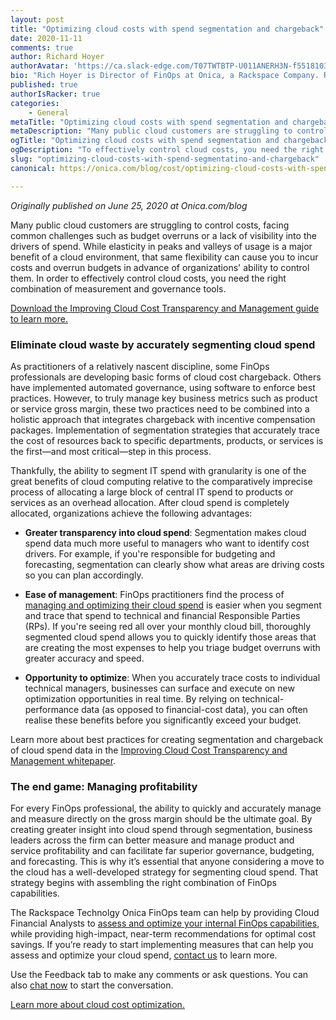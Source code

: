 ```yaml
---
layout: post
title: "Optimizing cloud costs with spend segmentation and chargeback"
date: 2020-11-11
comments: true
author: Richard Hoyer
authorAvatar: 'https://ca.slack-edge.com/T07TWTBTP-U011ANERH3N-f55181031d4b-512'
bio: "Rich Hoyer is Director of FinOps at Onica, a Rackspace Company. Rich began his career in finance, conducting valuation analysis of mergers and acquisitions. After business school, he began a career in technology, founding a small business to provide outsourced IT to other small businesses. He got his first exposure to the public cloud after he sold his business and conducted his first cloud migration at Zenoss. Since then, he has been combining his finance and technology experiences as practitioner in FinOps, first at Cloudability and subsequently at Onica."
published: true
authorIsRacker: true
categories:
    - General
metaTitle: "Optimizing cloud costs with spend segmentation and chargeback"
metaDescription: "Many public cloud customers are struggling to control costs, facing common challenges such as budget overruns or a lack of visibility into the drivers of spend. While elasticity in peaks and valleys of usage is a major benefit of a cloud environment, that same flexibility can cause you to incur costs and overrun budgets in advance of organizations’ ability to control them.  To effectively control cloud costs, you need the right combination of measurement and governance tools."
ogTitle: "Optimizing cloud costs with spend segmentation and chargeback"
ogDescription: "To effectively control cloud costs, you need the right combination of measurement and governance tools."
slug: "optimizing-cloud-costs-with-spend-segmentatino-and-chargeback"
canonical: https://onica.com/blog/cost/optimizing-cloud-costs-with-spend-segmentation-chargeback/

---
```


*Originally published on June 25, 2020 at Onica.com/blog*

Many public cloud customers are struggling to control costs, facing common
challenges such as budget overruns or a lack of visibility into the drivers
of spend. While elasticity in peaks and valleys of usage is a major benefit
of a cloud environment, that same flexibility can cause you to incur costs
and overrun budgets in advance of organizations' ability to control
them. In order to effectively control cloud costs, you need the right
combination of measurement and governance tools.

<!--more-->

[Download the Improving Cloud Cost Transparency and Management guide to learn more.](https://insights.onica.com/improving-cloud-cost-transparency-management)

### Eliminate cloud waste by accurately segmenting cloud spend

As practitioners of a relatively nascent discipline, some FinOps professionals
are developing basic forms of cloud cost chargeback. Others have implemented
automated governance, using software to enforce best practices. However, to
truly manage key business metrics such as product or service gross
margin, these two practices need to be combined into a holistic approach that
integrates chargeback with incentive compensation packages. Implementation of
segmentation strategies that accurately trace the cost of resources back
to specific departments, products, or services is the first&mdash;and most
critical&mdash;step in this process.

Thankfully, the ability to segment IT spend with granularity is one of the
great benefits of cloud computing relative to the comparatively imprecise
process of allocating a large block of central IT spend to products or
services as an overhead allocation. After cloud spend is completely
allocated, organizations achieve the following advantages:

- **Greater transparency into cloud spend**: Segmentation makes cloud spend
  data much more useful to managers who want to identify cost drivers. For
  example, if you're responsible for budgeting and forecasting,
  segmentation can clearly show what areas are driving costs so you
  can plan accordingly.

- **Ease of management**: FinOps practitioners find the process of
  [managing and optimizing their cloud spend](https://onica.com/blog/cost/top-6-aws-cost-optimization-tips/)
  is easier when you segment and trace that spend to technical and financial
  Responsible Parties (RPs). If you're seeing red all over your monthly cloud
  bill, thoroughly segmented cloud spend allows you to quickly identify
  those areas that are creating the most expenses to help you triage budget
  overruns with greater accuracy and speed.

- **Opportunity to optimize**: When you accurately trace costs to individual
  technical managers, businesses can surface and execute on new optimization
  opportunities in real time. By relying on technical-performance data (as
  opposed to financial-cost data), you can often realise these benefits before
  you significantly exceed your budget.

Learn more about best practices for creating segmentation and chargeback of
cloud spend data in the
[Improving Cloud Cost Transparency and Management whitepaper](https://insights.onica.com/improving-cloud-cost-transparency-management).

### The end game: Managing profitability

For every FinOps professional, the ability to quickly and accurately manage and
measure directly on the gross margin should be the ultimate goal. By creating
greater insight into cloud spend through segmentation, business leaders across
the firm can better measure and manage product and service
profitability and can facilitate far superior governance, budgeting, and
forecasting. This is why it’s essential that anyone considering a move to the
cloud has a well-developed strategy for segmenting cloud spend. That strategy
begins with assembling the right combination of FinOps capabilities.

The Rackspace Technolgy Onica FinOps team can help by providing Cloud Financial Analysts to
[assess and optimize your internal FinOps capabilities](https://onica.com/services/cloud-cost-optimization/),
while providing high-impact, near-term recommendations for optimal cost savings. If you’re ready to start
implementing measures that can help you assess and optimize your
cloud spend, [contact us](https://onica.com/contact/) to learn more.

Use the Feedback tab to make any comments or ask questions. You can also
[chat now](https://www.rackspace.com/#chat) to start the conversation.

<a class="cta purple" id="cta" href="https://onica.com/services/cloud-cost-optimization/">Learn more about cloud cost optimization.</a>


